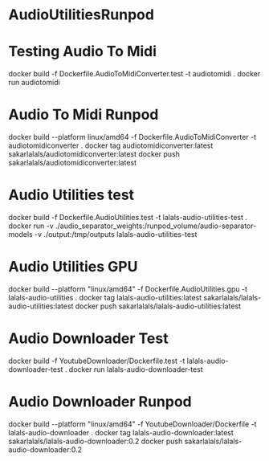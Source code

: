 # AudioUtilitiesRunpod

# Testing Audio To Midi
docker build -f Dockerfile.AudioToMidiConverter.test -t audiotomidi .
docker run audiotomidi

# Audio To Midi Runpod 
docker build --platform linux/amd64 -f Dockerfile.AudioToMidiConverter -t audiotomidiconverter .
docker tag audiotomidiconverter:latest sakarlalals/audiotomidiconverter:latest
docker push sakarlalals/audiotomidiconverter:latest

# Audio Utilities test
docker build -f Dockerfile.AudioUtilities.test -t lalals-audio-utilities-test .
docker run -v ./audio_separator_weights:/runpod_volume/audio-separator-models -v ./output:/tmp/outputs lalals-audio-utilities-test



# Audio Utilities GPU
docker build --platform "linux/amd64" -f Dockerfile.AudioUtilities.gpu -t lalals-audio-utilities .
docker tag lalals-audio-utilities:latest sakarlalals/lalals-audio-utilities:latest
docker push sakarlalals/lalals-audio-utilities:latest


# Audio Downloader Test 
docker build -f YoutubeDownloader/Dockerfile.test -t lalals-audio-downloader-test . 
docker run lalals-audio-downloader-test

# Audio Downloader Runpod 
docker build --platform "linux/amd64" -f YoutubeDownloader/Dockerfile -t lalals-audio-downloader .
docker tag lalals-audio-downloader:latest sakarlalals/lalals-audio-downloader:0.2
docker push sakarlalals/lalals-audio-downloader:0.2